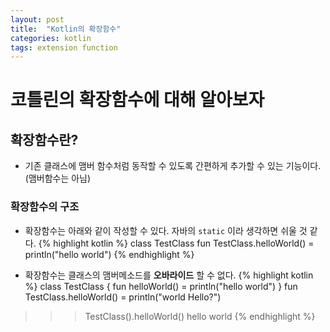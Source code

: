 ```yaml
---
layout: post
title:  "Kotlin의 확장함수"
categories: kotlin
tags: extension function
---
```


# 코틀린의 확장함수에 대해 알아보자
## 확장함수란?
 - 기존 클래스에 맴버 함수처럼 동작할 수 있도록 간편하게 추가할 수 있는 기능이다. (맴버함수는 아님)

### 확장함수의 구조
 - 확장함수는 아래와 같이 작성할 수 있다. 자바의 `static` 이라 생각하면 쉬울 것 같다.
{% highlight kotlin %}
class TestClass
fun TestClass.helloWorld() = println("hello world")
{% endhighlight %}

 - 확장함수는 클래스의 맴버메소드를 **오바라이드** 할 수 없다.
{% highlight kotlin %}
class TestClass {
    fun helloWorld() = println("hello world")
}
fun TestClass.helloWorld() = println("world Hello?")

>>> TestClass().helloWorld()
hello world
{% endhighlight %}


